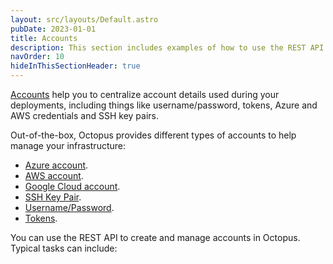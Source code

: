 ```yaml
---
layout: src/layouts/Default.astro
pubDate: 2023-01-01
title: Accounts
description: This section includes examples of how to use the REST API to create and manage accounts in Octopus.
navOrder: 10
hideInThisSectionHeader: true
---
```


[Accounts](https://oc.to/OnboardingAccountsLearnMore) help you to centralize account details used during your deployments, including things like username/password, tokens, Azure and AWS credentials and SSH key pairs. 

Out-of-the-box, Octopus provides different types of accounts to help manage your infrastructure:

- [Azure account](/docs/infrastructure/accounts/azure/).
- [AWS account](/docs/infrastructure/accounts/aws/).
- [Google Cloud account](/docs/infrastructure/accounts/google-cloud/).
- [SSH Key Pair](/docs/infrastructure/accounts/ssh-key-pair/).
- [Username/Password](/docs/infrastructure/accounts/username-and-password/).
- [Tokens](/docs/infrastructure/accounts/tokens/). 

You can use the REST API to create and manage accounts in Octopus. Typical tasks can include:
